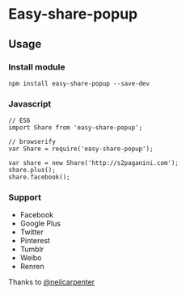 # Easy-share-popup

## Usage

### Install module
```
npm install easy-share-popup --save-dev
```

### Javascript

```
// ES6
import Share from 'easy-share-popup';

// browserify 
var Share = require('easy-share-popup');

var share = new Share('http://s2paganini.com');
share.plus();
share.facebook();
```

### Support 

* Facebook
* Google Plus
* Twitter
* Pinterest
* Tumblr
* Weibo
* Renren

Thanks to [@neilcarpenter](http://github.com/neilcarpenter)
